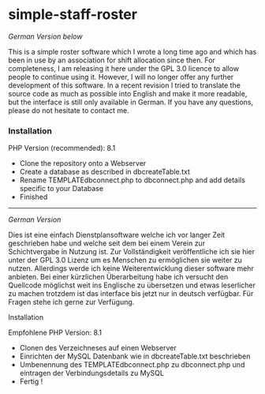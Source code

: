 # simple-staff-roster



*German Version below*

This is a simple roster software which I wrote a long time ago and which has been in use by an association for shift allocation since then. For completeness, I am releasing it here under the GPL 3.0 licence to allow people to continue using it. However, I will no longer offer any further development of this software. In a recent revision I tried to translate the source code as much as possible into English and make it more readable, but the interface is still only available in German. If you have any questions, please do not hesitate to contact me.

### Installation 

PHP Version (recommended): 8.1 

- Clone the repository onto a Webserver 
- Create a database as described in dbcreateTable.txt
- Rename TEMPLATEdbconnect.php to dbconnect.php and add details specific to your Database 
- Finished 



----------

*German Version*

Dies ist eine einfach Dienstplansoftware welche ich vor langer Zeit geschrieben habe und welche seit dem bei einem Verein zur Schichtvergabe in Nutzung ist. Zur Vollständigkeit veröffentliche ich sie hier unter der GPL 3.0 Lizenz um es Menschen zu ermöglichen sie weiter zu nutzen. Allerdings werde ich keine Weiterentwicklung dieser software mehr anbieten. Bei einer kürzlichen Überarbeitung habe ich versucht den Quellcode möglichst weit ins Englische zu übersetzen und etwas leserlicher zu machen trotzdem ist das interface bis jetzt nur in deutsch verfügbar. Für Fragen stehe ich gerne zur Verfügung. 

Installation 

Empfohlene PHP Version: 8.1

- Clonen des Verzeichneses auf einen Webserver
- Einrichten der MySQL Datenbank wie in dbcreateTable.txt beschrieben 
- Umbenennung des TEMPLATEdbconnect.php zu dbconnect.php und eintragen der Verbindungsdetails zu MySQL
- Fertig ! 











